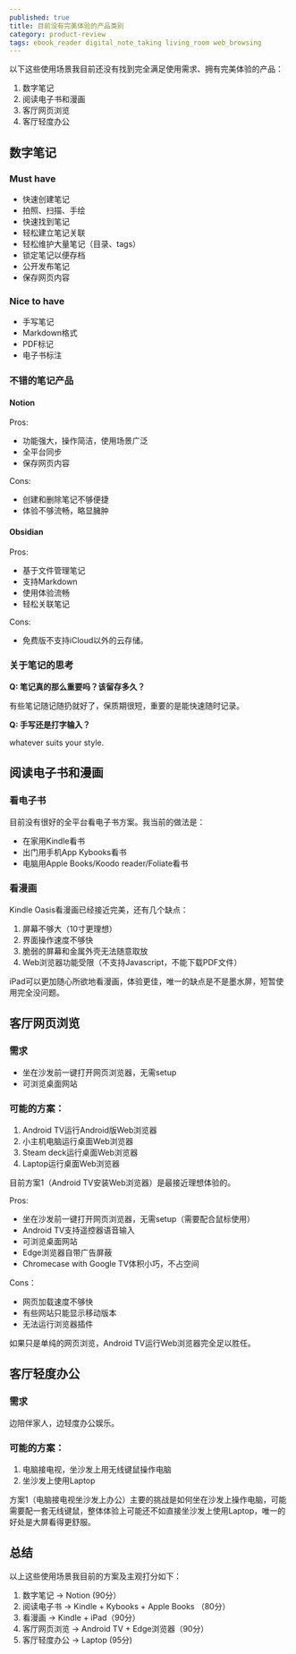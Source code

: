 ```yaml
---
published: true
title: 目前没有完美体验的产品类别
category: product-review
tags: ebook_reader digital_note_taking living_room web_browsing
---
```

以下这些使用场景我目前还没有找到完全满足使用需求、拥有完美体验的产品：

1. 数字笔记
1. 阅读电子书和漫画
1. 客厅网页浏览
3. 客厅轻度办公

## 数字笔记

### Must have

- 快速创建笔记
- 拍照、扫描、手绘
- 快速找到笔记
- 轻松建立笔记关联
- 轻松维护大量笔记（目录、tags）
- 锁定笔记以便存档
- 公开发布笔记
- 保存网页内容


### Nice to have

- 手写笔记
- Markdown格式
- PDF标记
- 电子书标注


### 不错的笔记产品

#### Notion

Pros:

- 功能强大，操作简洁，使用场景广泛
- 全平台同步
- 保存网页内容

Cons:

- 创建和删除笔记不够便捷
- 体验不够流畅，略显臃肿

#### Obsidian

Pros:

- 基于文件管理笔记
- 支持Markdown
- 使用体验流畅
- 轻松关联笔记

Cons:

- 免费版不支持iCloud以外的云存储。


### 关于笔记的思考

**Q: 笔记真的那么重要吗？该留存多久？**

有些笔记随记随扔就好了，保质期很短，重要的是能快速随时记录。

**Q: 手写还是打字输入？**

whatever suits your style.



## 阅读电子书和漫画

### 看电子书

目前没有很好的全平台看电子书方案。我当前的做法是：

- 在家用Kindle看书
- 出门用手机App Kybooks看书
- 电脑用Apple Books/Koodo reader/Foliate看书

### 看漫画

Kindle Oasis看漫画已经接近完美，还有几个缺点：

1. 屏幕不够大（10寸更理想）
2. 界面操作速度不够快
3. 脆弱的屏幕和金属外壳无法随意取放
4. Web浏览器功能受限（不支持Javascript，不能下载PDF文件）

iPad可以更加随心所欲地看漫画，体验更佳，唯一的缺点是不是墨水屏，短暂使用完全没问题。

## 客厅网页浏览

### 需求

- 坐在沙发前一键打开网页浏览器，无需setup
- 可浏览桌面网站

### 可能的方案：

1. Android TV运行Android版Web浏览器
2. 小主机电脑运行桌面Web浏览器
3. Steam deck运行桌面Web浏览器
4. Laptop运行桌面Web浏览器

目前方案1（Android TV安装Web浏览器）是最接近理想体验的。

Pros:

- 坐在沙发前一键打开网页浏览器，无需setup（需要配合鼠标使用）
- Android TV支持遥控器语音输入
- 可浏览桌面网站
- Edge浏览器自带广告屏蔽
- Chromecase with Google TV体积小巧，不占空间

Cons：

- 网页加载速度不够快
- 有些网站只能显示移动版本
- 无法运行浏览器插件

如果只是单纯的网页浏览，Android TV运行Web浏览器完全足以胜任。

## 客厅轻度办公

### 需求

边陪伴家人，边轻度办公娱乐。

### 可能的方案：

1. 电脑接电视，坐沙发上用无线键鼠操作电脑
2. 坐沙发上使用Laptop

方案1（电脑接电视坐沙发上办公）主要的挑战是如何坐在沙发上操作电脑，可能需要配一套无线键鼠，整体体验上可能还不如直接坐沙发上使用Laptop，唯一的好处是大屏看得更舒服。


## 总结

以上这些使用场景我目前的方案及主观打分如下：

1. 数字笔记 -> Notion (90分）
1. 阅读电子书 -> Kindle + Kybooks + Apple Books （80分）
1. 看漫画 -> Kindle + iPad（90分）
1. 客厅网页浏览 -> Android TV + Edge浏览器（90分）
3. 客厅轻度办公 -> Laptop (95分)
